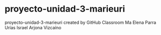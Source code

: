 # proyecto-unidad-3-marieuri
proyecto-unidad-3-marieuri created by GitHub Classroom
Ma Elena Parra Urías
Israel Arjona Vizcaíno
